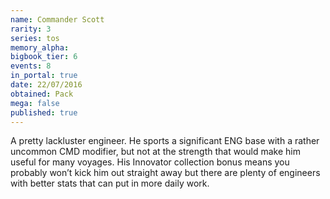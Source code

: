 ```yaml
---
name: Commander Scott
rarity: 3
series: tos
memory_alpha:
bigbook_tier: 6
events: 8
in_portal: true
date: 22/07/2016
obtained: Pack
mega: false
published: true
---
```


A pretty lackluster engineer. He sports a significant ENG base with a rather uncommon CMD modifier, but not at the strength that would make him useful for many voyages. His Innovator collection bonus means you probably won’t kick him out straight away but there are plenty of engineers with better stats that can put in more daily work.
